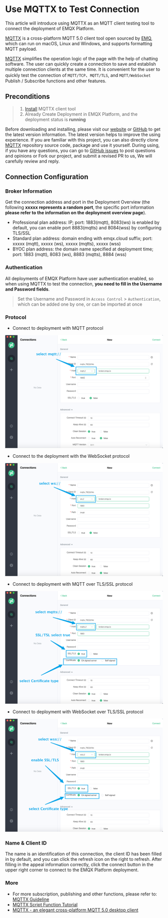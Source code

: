 # Use MQTTX to Test Connection

This article will introduce using MQTTX as an MQTT client testing tool to connect the deployment of EMQX Platform.

[MQTTX](https://mqttx.app) is a cross-platform MQTT 5.0 client tool open sourced by [EMQ](https://emqx.com/en), which can run on macOS, Linux and Windows, and supports formatting MQTT payload.

[MQTTX](https://mqttx.app) simplifies the operation logic of the page with the help of chatting software. The user can quickly create a connection to save and establish multiple connection clients at the same time. It is convenient for the user to quickly test the connection of `MQTT/TCP`、`MQTT/TLS`, and `MQTT/WebSocket` Publish / Subscribe functions and other features.

## Preconditions

> 1. [Install](https://www.emqx.com/en/downloads/MQTTX) MQTTX client tool
> 2. Already Create Deployment in EMQX Platform, and the deployment status is **running**

Before downloading and installing, please visit our [website](https://mqttx.app/) or [GitHub](https://github.com/emqx/MQTTX) to get the latest version information. The latest version helps to improve the using experience. If you are familiar with this project, you can also directly clone [MQTTX](https://github.com/emqx/MQTTX) repository source code, package and use it yourself. During using, if you have any questions, you can go to [GitHub issues](https://github.com/emqx/MQTTX/issues) to post questions and opinions or Fork our project, and submit a revised PR to us, We will carefully review and reply.

## Connection Configuration

### Broker Information

Get the connection address and port in the Deployment Overview (the following **xxxxx represents a random port**, the specific port information **please refer to the information on the deployment overview page**).

- Professional plan address: IP; port: 1883(mqtt), 8083(ws) is enabled by default, you can enable port 8883(mqtts) and 8084(wss) by configuring TLS/SSL
- Standard plan address: domain ending with emqx.cloud suffix; port: xxxxx (mqtt), xxxxx (ws), xxxxx (mqtts), xxxxx (wss)
- BYOC plan address: the domain name specified at deployment time; port: 1883 (mqtt), 8083 (ws), 8883 (mqtts), 8884 (wss)

### Authentication

All deployments of EMQX Platform have user authentication enabled, so when using MQTTX to test the connection, **you need to fill in the Username and Password fields**.

> Set the Username and Password in `Access Control` > `Authentication`, which can be added one by one, or can be imported at once

### Protocol

- Connect to deployment with MQTT protocol

![MQTTX uses MQTT protocol](./_assets/mqttx_mqtt.png)

- Connect to the deployment with the WebSocket protocol

![MQTTX uses WS protocol](./_assets/mqttx_ws.png)

- Connect to deployment with MQTT over TLS/SSL protocol

![MQTTX uses MQTTS protocol](./_assets/mqttx_mqtts.png)

- Connect to deployment with WebSocket over TLS/SSL protocol

![MQTTX uses WSS protocol](./_assets/mqttx_wss.png)

### Name & Client ID

The name is an identification of this connection, the client ID has been filled in by default, and you can click the refresh icon on the right to refresh. After filling in the appeal information correctly, click the connect button in the upper right corner to connect to the EMQX Platform deployment.

### More

- For more subscription, publishing and other functions, please refer to: [MQTTX Guideline](https://www.emqx.com/en/blog/mqtt-x-guideline)
- [MQTTX Script Function Tutorial](https://www.emqx.com/en/blog/mqttx-script-function-tutorial)
- [MQTTX - an elegant cross-platform MQTT 5.0 desktop client](https://www.emqx.com/en/blog/mqtt-x-elegant-cross-platform-mqtt5-desktop-client)

